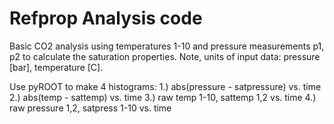 # Refprop Analysis code

Basic CO2 analysis using temperatures 1-10 and pressure measurements p1, p2 to calculate the saturation properties.
Note, units of input data: pressure [bar], temperature [C].

Use pyROOT to make 4 histograms:
1.) abs(pressure - satpressure) vs. time
2.) abs(temp - sattemp) vs. time
3.) raw temp 1-10, sattemp 1,2 vs. time
4.) raw pressure 1,2, satpress 1-10 vs. time
